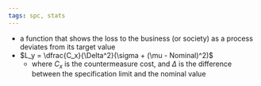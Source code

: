 ```yaml
---
tags: spc, stats
---
```


- a function that shows the loss to the business (or society) as a process deviates from its target value
- $L_y = \dfrac{C_x}{\Delta^2}(\sigma + (\mu - Nominal)^2)$
	- where $C_x$ is the countermeasure cost, and $\Delta$ is the difference between the specification limit and the nominal value